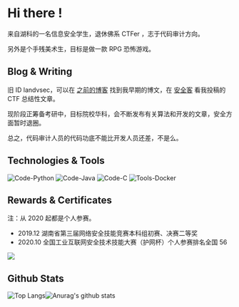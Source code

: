# Hi there !

来自湖科的一名信息安全学生，退休佛系 CTFer ，志于代码审计方向。

另外是个手残美术生，目标是做一款 RPG 恐怖游戏。

## Blog & Writing 

旧 ID landvsec，可以在 [之前的博客](https://landvsec.top/) 找到我早期的博文，在 [安全客](https://www.anquanke.com/member/155072) 看我投稿的 CTF 总结性文章。

现阶段正筹备考研中，目标院校华科，会不断发布有关算法和开发的文章，安全方面暂时退圈。

总之，代码审计人员的代码功底不能比开发人员还差，不是么。

## Technologies & Tools

![Code-Python](https://img.shields.io/badge/Code-Python-%234a8ec9)  ![Code-Java](https://img.shields.io/badge/Code-Java-%234a8ec9)  ![Code-C](https://img.shields.io/badge/Code-C%2B%2B-%234a8ec9)  ![Tools-Docker](https://img.shields.io/badge/Tools-Docker-%234a8ec9)

## Rewards & Certificates
注：从 2020 起都是个人参赛。
- 2019.12 湖南省第三届网络安全技能竞赛本科组初赛、决赛二等奖
- 2020.10 全国工业互联网安全技术技能大赛（护网杯）个人参赛排名全国 56

![](https://i.loli.net/2020/12/23/1d5X2svw3VoFrEC.png)

## Github Stats

![Top Langs](https://github-readme-stats.vercel.app/api/top-langs/?username=snovving&theme=tokyonight)![Anurag's github stats](https://github-readme-stats.vercel.app/api?username=snovving&show_icons=true&theme=tokyonight)

### 
